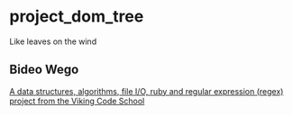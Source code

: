 # project_dom_tree
Like leaves on the wind

## Bideo Wego

[A data structures, algorithms, file I/O, ruby and regular expression (regex) project from the Viking Code School](http://www.vikingcodeschool.com)
